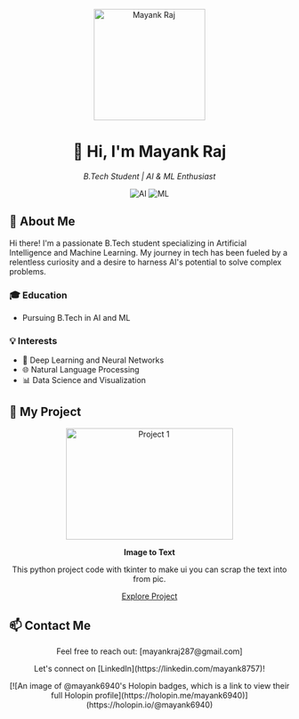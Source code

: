 <!-- Header -->
<p align="center">
  <img src="https://github.com/mayank6940/ATM_Machine_C/assets/44741414/9d14ec6c-08c4-4f2a-9a4e-c96f8c2f8509" alt="Mayank Raj" width="200" height="200">
</p>

<h1 align="center">👋 Hi, I'm Mayank Raj</h1>
<p align="center">
  <i>B.Tech Student | AI & ML Enthusiast</i>
</p>

<!-- Shields/Badges (Optional) -->
<p align="center">
  <img src="https://img.shields.io/badge/-Artificial%20Intelligence-0078D4?style=for-the-badge&logo=ai&logoColor=white" alt="AI">
  <img src="https://img.shields.io/badge/-Machine%20Learning-FF5733?style=for-the-badge&logo=ml&logoColor=white" alt="ML">
</p>

<!-- About Me -->
<h2>🧐 About Me</h2>

<p>
  Hi there! I'm a passionate B.Tech student specializing in Artificial Intelligence and Machine Learning. My journey in tech has been fueled by a relentless curiosity and a desire to harness AI's potential to solve complex problems.
</p>

<!-- Education -->
<h3>🎓 Education</h3>

- Pursuing B.Tech in AI and ML

<!-- Interests -->
<h3>💡 Interests</h3>

- 🧠 Deep Learning and Neural Networks
- 🌐 Natural Language Processing
- 📊 Data Science and Visualization

<!-- My Projects -->
<h2>🚀 My Project</h2>

<div align="center">
  <a href="https://github.com/mayank6940/image-to-text">
    <img src="https://user-images.githubusercontent.com/44741414/169603803-ce67af29-eb3a-49e4-946e-3394bec78e44.png" alt="Project 1" width="300" height="200">
  </a>

</div>

<div align="center">
  <p><b>Image to Text</b></p>
  <p>This python project code with tkinter to make ui you can scrap the text into from pic.</p>
  <p><a href="https://github.com/mayank6940/image-to-text">Explore Project</a></p>
</div>



<!-- Contact Me -->
<h2>📫 Contact Me</h2>

<p align="center">
  Feel free to reach out: [mayankraj287@gmail.com]
</p>

<!-- Social Links -->
<p align="center">
  Let's connect on [LinkedIn](https://linkedin.com/mayank8757)!
</p>

<p align="center">
  [![An image of @mayank6940's Holopin badges, which is a link to view their full Holopin profile](https://holopin.me/mayank6940)](https://holopin.io/@mayank6940)
</p>

